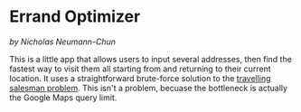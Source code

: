 # Errand Optimizer

_by Nicholas Neumann-Chun_

This is a little app that allows users to input several addresses, then find the fastest way to visit them all starting from and returning to their current location.  It uses a straightforward brute-force solution to the [travelling salesman problem](https://en.wikipedia.org/wiki/Travelling_salesman_problem).  This isn't a problem, becuase the bottleneck is actually the Google Maps query limit.